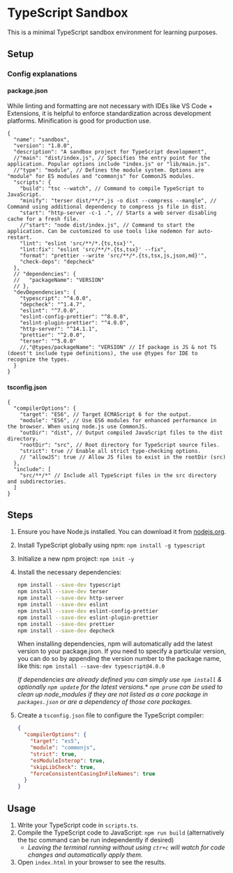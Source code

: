 # TypeScript Sandbox

This is a minimal TypeScript sandbox environment for learning purposes.

## Setup

### Config explanations

#### package.json

While linting and formatting are not necessary with IDEs like VS Code + Extensions, it is helpful to enforce standardization across development platforms. Minification is good for production use.

```jsonc
{
  "name": "sandbox",
  "version": "1.0.0",
  "description": "A sandbox project for TypeScript development",
  //"main": "dist/index.js", // Specifies the entry point for the application. Popular options include "index.js" or "lib/main.js".
  //"type": "module", // Defines the module system. Options are "module" for ES modules and "commonjs" for CommonJS modules.
  "scripts": {
    "build": "tsc --watch", // Command to compile TypeScript to JavaScript.
    "minify": "terser dist/**/*.js -o dist --compress --mangle", // Command using additional dependency to compress js file in dist.
    "start": "http-server -c-1 .", // Starts a web server disabling cache for a fresh file.
    //"start": "node dist/index.js", // Command to start the application. Can be customized to use tools like nodemon for auto-restart.
    "lint": "eslint 'src/**/*.{ts,tsx}'",
    "lint:fix": "eslint 'src/**/*.{ts,tsx}' --fix",
    "format": "prettier --write 'src/**/*.{ts,tsx,js,json,md}'",
    "check-deps": "depcheck"
  },
  // "dependencies": {
  //   "packageName": "VERSION"
  // },
  "devDependencies": {
    "typescript": "^4.0.0",
    "depcheck": "^1.4.7",
    "eslint": "^7.0.0",
    "eslint-config-prettier": "^8.0.0",
    "eslint-plugin-prettier": "^4.0.0",
    "http-server": "^14.1.1",
    "prettier": "^2.0.0",
    "terser": "^5.0.0"
    //,"@types/packageName": "VERSION" // If package is JS & not TS (doest't include type definitions), the use @types for IDE to recognize the types.
  }
}
```

#### tsconfig.json

```jsonc
{
  "compilerOptions": {
    "target": "ES6", // Target ECMAScript 6 for the output.
    "module": "ES6", // Use ES6 modules for enhanced performance in the browser. When using node.js use CommonJS.
    "outDir": "dist", // Output compiled JavaScript files to the dist directory.
    "rootDir": "src", // Root directory for TypeScript source files.
    "strict": true // Enable all strict type-checking options.
    // "allowJS": true // Allow JS files to exist in the rootDir (src)
  },
  "include": [
    "src/**/*" // Include all TypeScript files in the src directory and subdirectories.
  ]
}
```

## Steps

1. Ensure you have Node.js installed. You can download it from [nodejs.org](https://nodejs.org).
2. Install TypeScript globally using npm: `npm install -g typescript`
3. Initialize a new npm project: `npm init -y`
4. Install the necessary dependencies:
    ```sh
    npm install --save-dev typescript
    npm install --save-dev terser
    npm install --save-dev http-server
    npm install --save-dev eslint
    npm install --save-dev eslint-config-prettier
    npm install --save-dev eslint-plugin-prettier
    npm install --save-dev prettier
    npm install --save-dev depcheck
    ```
    When installing dependencies, npm will automatically add the latest version to your package.json. If you need to specify a particular version, you can do so by appending the version number to the package name, like this: `npm install --save-dev typescript@4.0.0`

    _If dependencies are already defined you can simply use `npm install` & optionally `npm update` for the latest versions._*
    _`npm prune` can be used to clean up node_modules if they are not listed as a core package in `packages.json` or are a dependency of those core packages._
5. Create a `tsconfig.json` file to configure the TypeScript compiler:
    ```json
    {
      "compilerOptions": {
        "target": "es5",
        "module": "commonjs",
        "strict": true,
        "esModuleInterop": true,
        "skipLibCheck": true,
        "forceConsistentCasingInFileNames": true
      }
    }
    ```

## Usage

1. Write your TypeScript code in `scripts.ts`.
2. Compile the TypeScript code to JavaScript: `npm run build` (alternatively the tsc command can be run independently if desired)
    * _Leaving the terminal running without using `ctr+c` will watch for code changes and automatically apply them._
3. Open `index.html` in your browser to see the results.